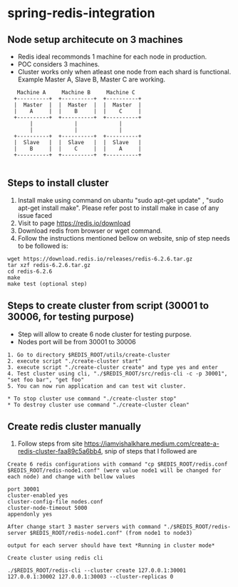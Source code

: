 # spring-redis-integration

## Node setup architecute on 3 machines 
 
* Redis ideal recommonds 1 machine for each node in production. 
* POC considers 3 machines.
* Cluster works only when atleast one node from each shard is functional. Example Master A, Slave B, Master C are working. 
```
   Machine A     Machine B     Machine C  
  +----------+  +----------+  +----------+ 
  |  Master  |  |  Master  |  |  Master  |
  |    A     |  |    B     |  |    C     |
  +----------+  +----------+  +----------+
       |             |             |
       |             |             |
  +----------+  +----------+  +----------+ 
  |  Slave   |  |  Slave   |  |  Slave   |
  |    B     |  |    C     |  |    A     |
  +----------+  +----------+  +----------+
  
```

## Steps to install cluster

1. Install make using command on ubantu "sudo apt-get update" , "sudo apt-get install make". Please refer post to install make in case of any issue faced
2. Visit to page https://redis.io/download
3. Download redis from browser or wget command.
4. Follow the instructions mentioned bellow on website, snip of step needs to be followed is:
```
wget https://download.redis.io/releases/redis-6.2.6.tar.gz
tar xzf redis-6.2.6.tar.gz
cd redis-6.2.6
make
make test (optional step)
```

## Steps to create cluster from script (30001 to 30006, for testing purpose)

* Step will allow to create 6 node cluster for testing purpose.
* Nodes port will be from 30001 to 30006
```
1. Go to directory $REDIS_ROOT/utils/create-cluster
2. execute script "./create-cluster start"
3. execute script "./create-cluster create" and type yes and enter
4. Test cluster using cli, "./$REDIS_ROOT/src/redis-cli -c -p 30001", "set foo bar", "get foo"
5. You can now run application and can test wit cluster.
```

```
* To stop cluster use command "./create-cluster stop"
* To destroy cluster use command "./create-cluster clean"

```

## Create redis cluster manually

1. Follow steps from site  https://iamvishalkhare.medium.com/create-a-redis-cluster-faa89c5a6bb4, snip of steps that I followed are 

```
Create 6 redis configurations with command "cp $REDIS_ROOT/redis.conf $REDIS_ROOT/redis-node1.conf" (were value node1 will be changed for each node) and change with bellow values

port 30001
cluster-enabled yes
cluster-config-file nodes.conf
cluster-node-timeout 5000
appendonly yes
```
```
After change start 3 master servers with command "./$REDIS_ROOT/redis-server $REDIS_ROOT/redis-node1.conf" (from node1 to node3)

output for each server should have text *Running in cluster mode*
```

```
Create cluster using redis cli

./$REDIS_ROOT/redis-cli --cluster create 127.0.0.1:30001 127.0.0.1:30002 127.0.0.1:30003 --cluster-replicas 0

```
